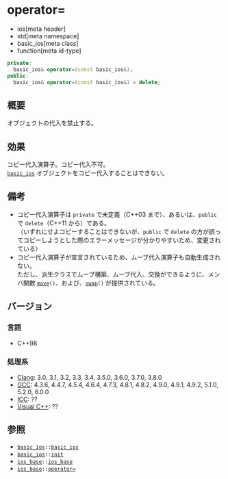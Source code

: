 # operator=
* ios[meta header]
* std[meta namespace]
* basic_ios[meta class]
* function[meta id-type]

```cpp
private:
  basic_ios& operator=(const basic_ios&);                               // 宣言のみ、C++03 まで
public:
  basic_ios& operator=(const basic_ios&) = delete;                      // C++11 から
```


## 概要
オブジェクトの代入を禁止する。


## 効果
コピー代入演算子。コピー代入不可。  
[`basic_ios`](../basic_ios.md) オブジェクトをコピー代入することはできない。


## 備考
- コピー代入演算子は `private` で未定義（C++03 まで）、あるいは、`public` で `delete`（C++11 から）である。  
    （いずれにせよコピーすることはできないが、`public` で `delete` の方が誤ってコピーしようとした際のエラーメッセージが分かりやすいため、変更されている）
- コピー代入演算子が宣言されているため、ムーブ代入演算子も自動生成されない。  
    ただし、派生クラスでムーブ構築、ムーブ代入、交換ができるように、メンバ関数 [`move`](move.md)`()`、および、[`swap`](swap.md)`()` が提供されている。


## バージョン
### 言語
- C++98


### 処理系
- [Clang](/implementation.md#clang): 3.0, 3.1, 3.2, 3.3, 3.4, 3.5.0, 3.6.0, 3.7.0, 3.8.0
- [GCC](/implementation.md#gcc): 4.3.6, 4.4.7, 4.5.4, 4.6.4, 4.7.3, 4.8.1, 4.8.2, 4.9.0, 4.9.1, 4.9.2, 5.1.0, 5.2.0, 6.0.0
- [ICC](/implementation.md#icc): ??
- [Visual C++](/implementation.md#visual_cpp): ??


## 参照
- [`basic_ios`](../basic_ios.md)`::`[`basic_ios`](op_constructor.md)
- [`basic_ios`](../basic_ios.md)`::`[`init`](init.md)
- [`ios_base`](../ios_base.md)`::`[`ios_base`](../ios_base/op_constructor.md)
- [`ios_base`](../ios_base.md)`::`[`operator=`](../ios_base/op_assign.md)
